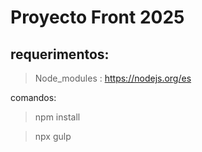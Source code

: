 # Proyecto Front 2025

## requerimentos:

> Node_modules : https://nodejs.org/es

comandos:

> npm install

> npx gulp 